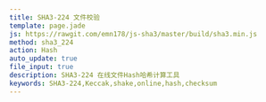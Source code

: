```yaml
---
title: SHA3-224 文件校验
template: page.jade
js: https://rawgit.com/emn178/js-sha3/master/build/sha3.min.js
method: sha3_224
action: Hash
auto_update: true
file_input: true
description: SHA3-224 在线文件Hash哈希计算工具
keywords: SHA3-224,Keccak,shake,online,hash,checksum
---
```


